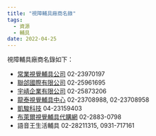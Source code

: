 ```yaml
---
title: "視障輔具廠商名錄"
tags:
  - 資源
  - 輔具
date: 2022-04-25
---
```


視障輔具廠商名錄如下：

* [常業視覺輔具公司](http://www.llaids.com.tw/) 02-23970197
* [聯郃國際有限公司](http://www.iusee.com.tw/) 02-25961695
* [宇崝企業有限公司](http://www.u-tran.com/) 02-25873206
* [龍泰視覺輔具中心](http://www.shinemed.com.tw) 02-23708988, 02-23708958
* [凱駿科技](http://www.kg168.url.tw/) 04-23159403
* [布萊爾視覺輔具代購網](http://www.brl.com.tw/) 02-2883-0798
* 語音王生活輔具 02-28211315, 0931-717161
